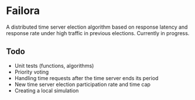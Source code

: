 # Failora

A distributed time server election algorithm based on response latency and response rate under high traffic in previous elections. Currently in progress.

## Todo

- Unit tests (functions, algorithms)
- Priority voting
- Handling time requests after the time server ends its period
- New time server election participation rate and time cap
- Creating a local simulation